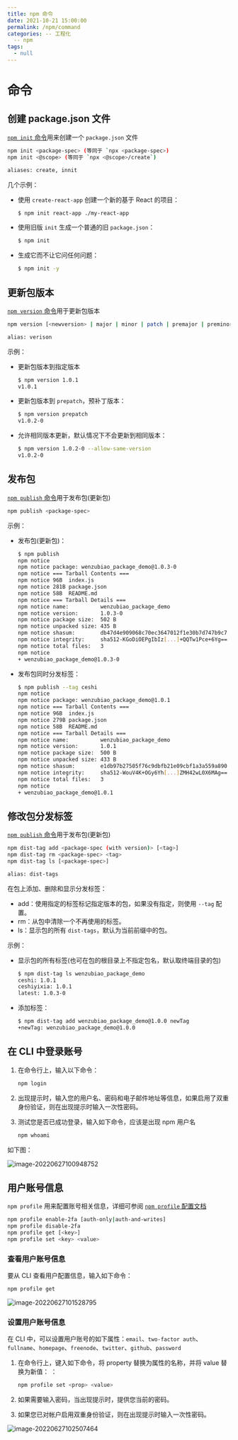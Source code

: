 ```yaml
---
title: npm 命令
date: 2021-10-21 15:00:00
permalink: /npm/command
categories: -- 工程化
  -- npm
tags:
  - null
---
```


# 命令

## 创建 package.json 文件

[`npm init` 命令](https://docs.npmjs.com/cli/v8/commands/npm-init)用来创建一个 `package.json` 文件

```bash
npm init <package-spec> (等同于 `npx <package-spec>)
npm init <@scope> (等同于 `npx <@scope>/create`)

aliases: create, innit
```

几个示例：

* 使用 `create-react-app` 创建一个新的基于 React 的项目：

  ```bash
  $ npm init react-app ./my-react-app
  ```

* 使用旧版 `init` 生成一个普通的旧 `package.json`：

  ```bash
  $ npm init
  ```

* 生成它而不让它问任何问题：

  ```bash
  $ npm init -y
  ```

## 更新包版本

[`npm version` 命令](https://docs.npmjs.com/cli/v8/commands/npm-version)用于更新包版本

```bash
npm version [<newversion> | major | minor | patch | premajor | preminor | prepatch | prerelease | from-git]

alias: verison
```

示例：

* 更新包版本到指定版本

  ```bash
  $ npm version 1.0.1
  v1.0.1
  ```

* 更新包版本到 `prepatch`，预补丁版本：

  ```bash
  $ npm version prepatch
  v1.0.2-0
  ```

* 允许相同版本更新，默认情况下不会更新到相同版本：

  ```bash
  $ npm version 1.0.2-0 --allow-same-version
  v1.0.2-0
  ```

## 发布包

[`npm publish` 命令](https://docs.npmjs.com/cli/v8/commands/npm-publish)用于发布包(更新包)

```bash
npm publish <package-spec>
```

示例：

* 发布包(更新包)：

  ```bash
  $ npm publish
  npm notice
  npm notice package: wenzubiao_package_demo@1.0.3-0
  npm notice === Tarball Contents ===
  npm notice 96B  index.js
  npm notice 281B package.json
  npm notice 58B  README.md
  npm notice === Tarball Details ===
  npm notice name:          wenzubiao_package_demo
  npm notice version:       1.0.3-0
  npm notice package size:  502 B
  npm notice unpacked size: 435 B
  npm notice shasum:        db47d4e909068c70ec3647012f1e30b7d747b9c7
  npm notice integrity:     sha512-KGoDiOEPgIbIz[...]+QQTw1Pce+6Yg==
  npm notice total files:   3
  npm notice
  + wenzubiao_package_demo@1.0.3-0
  ```

* 发布包同时分发标签：

  ```bash
  $ npm publish --tag ceshi
  npm notice
  npm notice package: wenzubiao_package_demo@1.0.1
  npm notice === Tarball Contents ===
  npm notice 96B  index.js
  npm notice 279B package.json
  npm notice 58B  README.md
  npm notice === Tarball Details ===
  npm notice name:          wenzubiao_package_demo
  npm notice version:       1.0.1
  npm notice package size:  500 B
  npm notice unpacked size: 433 B
  npm notice shasum:        e1db97b27505f76c9dbfb21e09cbf1a3a559a890
  npm notice integrity:     sha512-WouV4K+OGy6Yh[...]ZMH42wL0X6MAg==
  npm notice total files:   3
  npm notice
  + wenzubiao_package_demo@1.0.1
  ```




## 修改包分发标签

[`npm publish` 命令](https://docs.npmjs.com/cli/v8/commands/npm-publish)用于发布包(更新包)

```bash
npm dist-tag add <package-spec (with version)> [<tag>]
npm dist-tag rm <package-spec> <tag>
npm dist-tag ls [<package-spec>]

alias: dist-tags
```

在包上添加、删除和显示分发标签：

* add：使用指定的标签标记指定版本的包，如果没有指定，则使用 `--tag` 配置。
* rm：从包中清除一个不再使用的标签。
* ls：显示包的所有 `dist-tags`，默认为当前前缀中的包。

示例：

* 显示包的所有标签(也可在包的根目录上不指定包名，默认取终端目录的包)

  ```bash
  $ npm dist-tag ls wenzubiao_package_demo
  ceshi: 1.0.1
  ceshiyixia: 1.0.1
  latest: 1.0.3-0
  ```

* 添加标签：

  ```bash
  $ npm dist-tag add wenzubiao_package_demo@1.0.0 newTag
  +newTag: wenzubiao_package_demo@1.0.0
  ```



## 在 CLI 中登录账号

1. 在命令行上，输入以下命令：

   ```bash
   npm login
   ```

2. 出现提示时，输入您的用户名、密码和电子邮件地址等信息，如果启用了双重身份验证，则在出现提示时输入一次性密码。

3. 测试您是否已成功登录，输入如下命令，应该是出现 npm 用户名

   ```bash
   npm whoami
   ```

如下图：

![image-20220627100948752](/img/145.png)

## 用户账号信息

`npm profile` 用来配置账号相关信息，详细可参阅 [`npm profile` 配置文档](https://docs.npmjs.com/cli/v8/commands/npm-profile)

```bash
npm profile enable-2fa [auth-only|auth-and-writes]
npm profile disable-2fa
npm profile get [<key>]
npm profile set <key> <value>
```

### 查看用户账号信息

要从 CLI 查看用户配置信息，输入如下命令：

```bash
npm profile get
```

![image-20220627101528795](/img/146.png)

### 设置用户账号信息

在 CLI 中，可以设置用户账号的如下属性：`email`、`two-factor auth`、`fullname`、`homepage`、`freenode`、`twitter`、`github`、`password`

1. 在命令行上，键入如下命令，将 property 替换为属性的名称，并将 value 替换为新值： ：

   ```bash
   npm profile set <prop> <value>
   ```

2. 如果需要输入密码，当出现提示时，提供您当前的密码。

3. 如果您已对帐户启用双重身份验证，则在出现提示时输入一次性密码。

![image-20220627102507464](/img/147.png)









